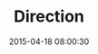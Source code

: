 ---
layout: post
title:  "Direction"
number: "108"
date:   2015-04-18 08:00:30
large-image: "https://farm8.staticflickr.com/7685/16974270890_b05829cdf0_k.jpg"
---